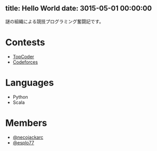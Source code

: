 title: Hello World
date: 3015-05-01 00:00:00
---

謎の組織による競技プログラミング奮闘記です。

# Contests
- [TopCoder](https://www.topcoder.com/)
- [Codeforces](http://codeforces.com/)

# Languages
- Python
- Scala

# Members 
- [@necojackarc](https://twitter.com/necojackarc)
- [@esplo77](https://twitter.com/esplo77)
